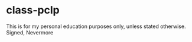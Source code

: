 # class-pclp
This is for my personal education purposes only, unless stated otherwise.
Signed,
Nevermore
